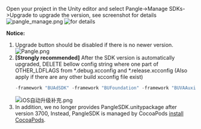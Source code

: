 Open your project in the Unity editor and select Pangle->Manage SDKs->Upgrade to upgrade the version, see screenshot for details
![pangle_manage.png](https://sf-tb-sg.ibytedtos.com/obj/ad-penny-oversea-bucket/d8cc3e73218e448aa6b12ddb541b924d)
![for details](https://sf-tb-sg.ibytedtos.com/obj/ad-penny-oversea-bucket/7dbf3d6405c44ea0a613e6652bee0c23)

**Notice:**
1. Upgrade button should be disabled if there is no newer version.
![Pangle.png](https://sf-tb-sg.ibytedtos.com/obj/ad-penny-oversea-bucket/4cf574adb3f54809b9d3895b4493e727)
1. **[Strongly recommended]** After the SDK version is automatically upgraded, DELETE bellow config string where one part of OTHER_LDFLAGS from *.debug.xcconfig and *.release.xcconfig (Also apply if there are any other build xcconfig file exist)
    ``` c
    -framework "BUAdSDK" -framework "BUFoundation" -framework "BUVAAuxiliary"
    ```
    ![iOS自动升级补充.png](https://sf3-fe-tos.pglstatp-toutiao.com/obj/ad-penny-bucket/466d3319f58e4da3a5c31fd2947420e9)
2. In addition, we no longer provides PangleSDK.unitypackage after version 3700, Instead, PangleSDK is managed by CocoaPods [install CocoaPods](https://guides.cocoapods.org/using/getting-started.html).